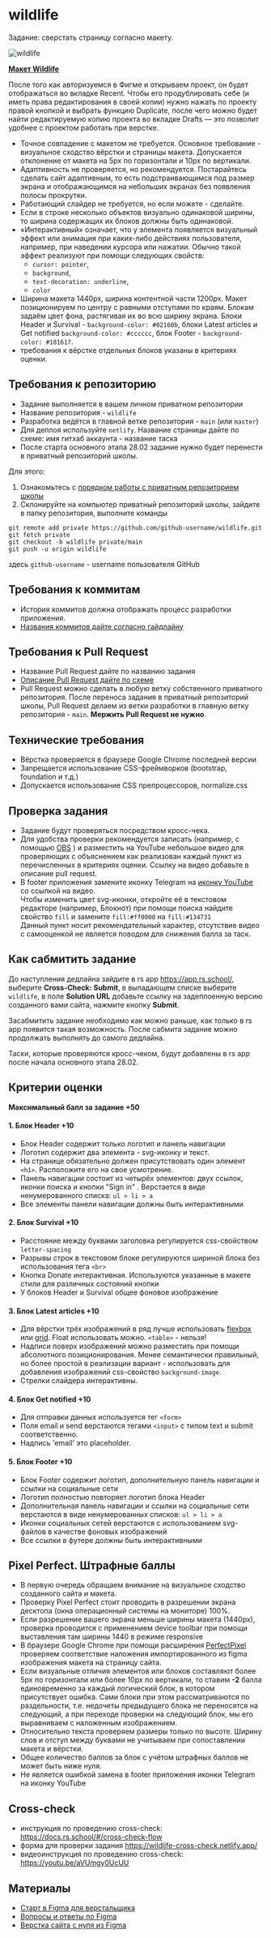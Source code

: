 # wildlife

Задание: сверстать страницу согласно макету. 

![wildlife](images/wildlife.jpg)

**[Макет Wildlife](https://www.figma.com/file/dJoqHi1YHTLR06PPEeCc7t/Wildlife)**

После того как авторизуемся в Фигме и открываем проект, он будет отображаться во вкладке Recent. Чтобы его продублировать себе (и иметь права редактирования в своей копии) нужно нажать по проекту правой кнопкой и выбрать функцию Duplicate, после чего можно будет найти редактируемую копию проекта во вкладке Drafts — это позволит удобнее с проектом работать при верстке.

- Точное совпадение с макетом не требуется. Основное требование - визуальное сходство вёрстки и страницы макета. Допускается отклонение от макета на 5рх по горизонтали и 10рх по вертикали.
- Адаптивность не проверяется, но рекомендуется. Постарайтесь сделать сайт адаптивным, то есть подстраивающимся под размер экрана и отображающимся на небольших экранах без появления полосы прокрутки.
- Работающий слайдер не требуется, но если можете - сделайте.
- Если в строке несколько объектов визуально одинаковой ширины, то ширина содержащих их блоков должны быть одинаковой.
- «Интерактивный» означает, что у элемента появляется визуальный эффект или анимация при каких-либо действиях пользователя, например, при наведении курсора или нажатии. Обычно такой эффект реализуют при помощи следующих свойств:
  - `cursor: pointer`,
  - `background`,
  - `text-decoration: underline`,
  - `color`
- Ширина макета 1440px, ширина контентной части 1200рх. Макет позиционируем по центру с равными отступами по краям. Блокам задаём цвет фона, растягивая их во всю ширину экрана. Блоки Header и Survival - `background-color: #02160b`, блоки Latest articles и Get notified `background-color: #cccccc`, блок Footer - `background-color: #181617`.
- требования к вёрстке отдельных блоков указаны в критериях оценки.

## Требования к репозиторию

- Задание выполняется в вашем личном приватном репозитории
- Название репозитория - `wildlife`
- Разработка ведётся в главной ветке репозитория - `main` (или `master`)
- Для деплоя используйте `netlify`. Название страницы дайте по схеме: имя гитхаб аккаунта - название таска
- После старта основного этапа 28.02 задание нужно будет перенести в приватный репозиторий школы.  

Для этого:
1. Ознакомьтесь с [порядком работы с приватным репозиторием школы](https://docs.rs.school/#/private-repository)
2. Склонируйте на компьютер приватный репозиторий школы, зайдите в папку репозитория, выполните команды
```
git remote add private https://github.com/github-username/wildlife.git
git fetch private
git checkout -b wildlife private/main
git push -u origin wildlife
```
здесь `github-username` - username пользователя GitHub

## Требования к коммитам

- История коммитов должна отображать процесс разработки приложения. 
- [Названия коммитов дайте согласно гайдлайну](https://docs.rs.school/#/git-convention)

## Требования к Pull Request

- Название Pull Request дайте по названию задания
- [Описание Pull Request дайте по схеме](https://docs.rs.school/#/pull-request-review-process?id=Требования-к-pull-request-pr)
- Pull Request можно сделать в любую ветку собственного приватного репозитория. После переноса задания в приватный репозиторий школы, Pull Request делаем из ветки разработки в главную ветку репозитория - `main`. **Мержить Pull Request не нужно**.

## Технические требования

- Вёрстка проверяется в браузере Google Chrome последней версии
- Запрещается использование CSS-фреймворков (bootstrap, foundation и т.д.)
- Допускается использование CSS препроцессоров, normalize.css

## Проверка задания

- Задание будут проверяться посредством кросс-чека. 
- Для удобства проверки рекомендуется записать (например, с помощью [OBS](https://obsproject.com/) ) и разместить на YouTube небольшое видео для проверяющих с объяснением как реализован каждый пункт из перечисленных в критериях оценки. Ссылку на видео добавьте в описание pull request.
- В footer приложения замените иконку Telegram на [иконку YouTube](https://upload.wikimedia.org/wikipedia/commons/0/09/YouTube_full-color_icon_%282017%29.svg) со ссылкой на видео.  
Чтобы изменить цвет svg-иконки, откройте её в текстовом редакторе (например, Блокнот) при помощи поиска найдите свойство `fill` и замените `fill:#ff0000` на `fill:#134731`  
Данный пункт носит рекомендательный характер, отсутствие видео с самооценкой не является поводом для снижения балла за таск.  

## Как сабмитить задание

До наступления дедлайна зайдите в rs app https://app.rs.school/, выберите **Cross-Check: Submit**, в выпадающем списке выберите `wildlife`, в поле **Solution URL** добавьте ссылку на задеплоенную версию созданного вами сайта, нажмите кнопку **Submit**.

Засабмитить задание необходимо как можно раньше, как только в rs app появится такая возможность. После сабмита задание можно продолжать выполнять до самого дедлайна.

Таски, которые проверяются кросс-чеком, будут добавлены в rs app после начала основного этапа 28.02.

## Критерии оценки 

**Максимальный балл за задание +50**

#### 1. Блок **Header** +10 
- Блок Header содержит только логотип и панель навигации
- Логотип содержит два элемента - svg-иконку и текст.
- На странице обязательно должен присутствовать один элемент `<h1>`. Расположите его на свое усмотрение.
- Панель навигации состоит из четырёх элементов: двух ссылок, иконки поиска и кнопки "Sign in" . Верстается в виде ненумерованного списка: `ul > li > a`
- Все элементы панели навигации должны быть интерактивными

#### 2. Блок **Survival** +10
- Расстояние между буквами заголовка регулируется css-свойством `letter-spacing`
- Разрывы строк в текстовом блоке регулируются шириной блока без использования тега `<br>`
- Кнопка Donate интерактивная. Используются указанные в макете стили для различных состояний кнопки
- У блоков Header и Survival общее фоновое изображение 

#### 3. Блок **Latest articles** +10
- Для вёрстки трёх изображений в ряд лучше использовать [flexbox](https://habr.com/ru/post/467049/) или [grid](https://tuhub.ru/posts/css-grid-complete-guide). Float использовать можно. `<table>` - нельзя!
- Надписи поверх изображений можно разместить при помощи абсолютного позиционирования. Менее семантически правильный, но более простой в реализации вариант - использовать для добавления изображений css-свойство `background-image`.
- Стрелки слайдера интерактивны.

#### 4. Блок **Get notified** +10
- Для отправки данных используется тег `<form>`
- Поля email и send верстаются тегами `<input>` с типом text и submit соответственно.
- Надпись 'email' это placeholder.

#### 5. Блок **Footer** +10
- Блок Footer содержит логотип, дополнительную панель навигации и ссылки на социальные сети
- Логотип полностью повторяет логотип блока Header
- Дополнительная панель навигации и ссылки на социальные сети верстаются в виде ненумерованных списков: `ul > li > a`
- Иконки социальных сетей верстаются с использованием svg-файлов в качестве фоновых изображений
- Все ссылки в футере должны быть интерактивными

## Pixel Perfect. Штрафные баллы

- В первую очередь обращаем внимание на визуальное сходство созданного сайта и макета. 
- Проверку Pixel Perfect стоит проводить в разрешении экрана десктопа (окна операционный системы на мониторе) 100%.
- Если разрешение вашего экрана меньше ширины макета (1440рх), проверка проводится с применением device toolbar при помощи выставления там ширины 1440 в режиме responsive
- В браузере Google Chrome при помощи расширения [PerfectPixel](https://chrome.google.com/webstore/detail/perfectpixel-by-welldonec/dkaagdgjmgdmbnecmcefdhjekcoceebi) проверяем соответствие наложения импортированного из figma изображения макета на страницу сайта. 
- Если визуальные отличия элементов или блоков составляют более 5px по горизонтали или более 10рх по вертикали, то ставим **-2** балла единовременно за каждый логический блок, в котором присутствует ошибка. Сами блоки при этом рассматриваются по раздельности, т.е. недочеты предыдущего блока не переносятся на следующий, а при переходе проверки на следующий блок, мы его выравниваем с наложенным изображением.
- Относительно текста проверяем размеры только по высоте. Ширину слов и отступ между буквами не учитываем при сопоставлении макета и вёрстки.
- Общее количество баллов за блок с учётом штрафных баллов не может быть ниже нуля.  
- Не является ошибкой замена в footer приложения иконки Telegram на иконку YouTube

## Cross-check
- инструкция по проведению cross-check: https://docs.rs.school/#/cross-check-flow
- форма для проверки задания https://wildlife-cross-check.netlify.app/
- видеоинструкция по проведению cross-check: https://youtu.be/aVUmgy0UcUU

## Материалы
- [Старт в Figma для верстальщика](https://htmlacademy.ru/blog/useful/figma)
- [Вопросы и ответы по Figma](http://figmaweb.ru/faq-figma-otvety-na-samye-populyarnye-voprosy/)
- [Верстка сайта с нуля из Figma](https://www.youtube.com/playlist?list=PL5_s7xdj2Vsw-bCx5nOZJMFIiHwRgok--)

